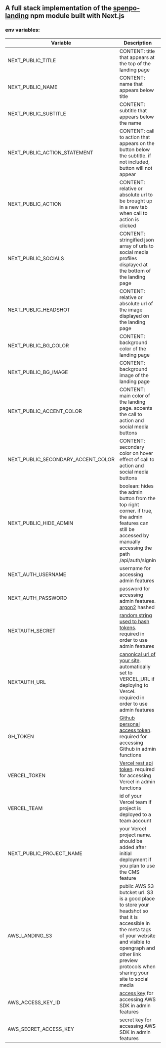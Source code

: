 ## A full stack implementation of the [spenpo-landing](https://www.npmjs.com/package/spenpo-landing) npm module built with Next.js

### env variables:

| Variable                           | Description                                                                                                                                                                                                                     | Reqired |
| ---------------------------------- | ------------------------------------------------------------------------------------------------------------------------------------------------------------------------------------------------------------------------------- | ------- |
| NEXT_PUBLIC_TITLE                  | CONTENT: title that appears at the top of the landing page                                                                                                                                                                      | yes     |
| NEXT_PUBLIC_NAME                   | CONTENT: name that appears below title                                                                                                                                                                                          | yes     |
| NEXT_PUBLIC_SUBTITLE               | CONTENT: subtitle that appears below the name                                                                                                                                                                                   | yes     |
| NEXT_PUBLIC_ACTION_STATEMENT       | CONTENT: call to action that appears on the button below the subtitle. if not included, button will not appear                                                                                                                  | no      |
| NEXT_PUBLIC_ACTION                 | CONTENT: relative or absolute url to be brought up in a new tab when call to action is clicked                                                                                                                                  | no      |
| NEXT_PUBLIC_SOCIALS                | CONTENT: stringified json array of urls to social media profiles displayed at the bottom of the landing page                                                                                                                    | no      |
| NEXT_PUBLIC_HEADSHOT               | CONTENT: relative or absolute url of the image displayed on the landing page                                                                                                                                                    | yes     |
| NEXT_PUBLIC_BG_COLOR               | CONTENT: background color of the landing page                                                                                                                                                                                   | no      |
| NEXT_PUBLIC_BG_IMAGE               | CONTENT: background image of the landing page                                                                                                                                                                                   | no      |
| NEXT_PUBLIC_ACCENT_COLOR           | CONTENT: main color of the landing page. accents the call to action and social media buttons                                                                                                                                    | no      |
| NEXT_PUBLIC_SECONDARY_ACCENT_COLOR | CONTENT: secondary color on hover effect of call to action and social media buttons                                                                                                                                             | no      |
| NEXT_PUBLIC_HIDE_ADMIN             | boolean: hides the admin button from the top right corner. if true, the admin features can still be accessed by manually accessing the path /api/auth/signin                                                                    | no      |
| NEXT_AUTH_USERNAME                 | username for accessing admin features                                                                                                                                                                                           | no      |
| NEXT_AUTH_PASSWORD                 | password for accessing admin features. [argon2](https://argon2.online/) hashed                                                                                                                                                  | no      |
| NEXTAUTH_SECRET                    | [random string used to hash tokens](https://next-auth.js.org/configuration/options#secret). required in order to use admin features                                                                                             | no      |
| NEXTAUTH_URL                       | [canonical url of your site](https://next-auth.js.org/configuration/options#nextauth_url). automatically set to VERCEL_URL if deploying to Vercel. required in order to use admin features                                      | no      |
| GH_TOKEN                           | [Github personal access token](https://github.com/settings/tokens). required for accessing Github in admin functions                                                                                                            | no      |
| VERCEL_TOKEN                       | [Vercel rest api token](https://vercel.com/account/tokens). required for accessing Vercel in admin functions                                                                                                                    | no      |
| VERCEL_TEAM                        | id of your Vercel team if project is deployed to a team account                                                                                                                                                                 | no      |
| NEXT_PUBLIC_PROJECT_NAME           | your Vercel project name. should be added after initial deployment if you plan to use the CMS feature                                                                                                                           | no      |
| AWS_LANDING_S3                     | public AWS S3 butcket url. S3 is a good place to store your headshot so that it is accessible in the meta tags of your website and visible to opengraph and other link preview protocols when sharing your site to social media | no      |
| AWS_ACCESS_KEY_ID                  | [access key](https://docs.aws.amazon.com/IAM/latest/UserGuide/id_credentials_access-keys.html?icmpid=docs_iam_console#Using_CreateAccessKey) for accessing AWS SDK in admin features                                            | no      |
| AWS_SECRET_ACCESS_KEY              | secret key for accessing AWS SDK in admin features                                                                                                                                                                              | no      |
